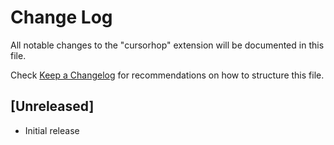# Change Log

All notable changes to the "cursorhop" extension will be documented in this file.

Check [Keep a Changelog](http://keepachangelog.com/) for recommendations on how to structure this file.

## [Unreleased]

- Initial release